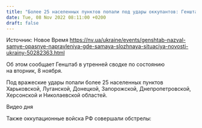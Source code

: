 ```yaml
---
title: "Более 25 населенных пунктов попали под удары оккупантов: Генштаб назвал самые опасные направления"
date: Tue, 08 Nov 2022 08:11:00 +0200
draft: false
---
```

Источник: Новое Время https://nv.ua/ukraine/events/genshtab-nazval-samye-opasnye-napravleniya-gde-samaya-slozhnaya-situaciya-novosti-ukrainy-50282363.html


Об этом сообщает Генштаб в утренней сводке по состоянию на вторник, 8 ноября.

Под вражеские удары попали более 25 населенных пунктов Харьковской, Луганской, Донецкой, Запорожской, Днепропетровской, Херсонской и Николаевской областей.

 Видео дня   

Также оккупационные войска РФ совершали обстрелы:
